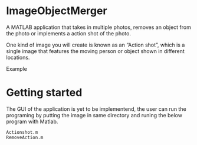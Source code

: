 # ImageObjectMerger

A MATLAB application that takes in multiple photos, removes an object from the photo or implements a action shot of the photo.

One kind of image you will create is known as an “Action shot”, which is a single image that features
the moving person or object shown in different locations. 

Example


# Getting started 
The GUI of the application is yet to be implementend, the user can run the programing by putting the image in same directory
and runing the below program with Matlab. 
```
Actionshot.m
RemoveAction.m
```


